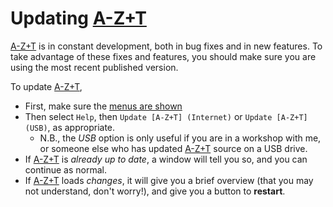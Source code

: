 # Updating [A-Z+T]

[A-Z+T] is in constant development, both in bug fixes and in new features. To take advantage of these fixes and features, you should make sure you are using the most recent published version.

To update [A-Z+T],
- First, make sure the [menus are shown](MENUS.md)
- Then select `Help`, then `Update [A-Z+T] (Internet)` or `Update [A-Z+T] (USB)`, as appropriate.
  - N.B., the _USB_ option is only useful if you are in a workshop with me, or someone else who has updated [A-Z+T] source on a USB drive.
- If [A-Z+T] is _already up to date_, a window will tell you so, and you can continue as normal.
- If [A-Z+T] loads _changes_, it will give you a brief overview (that you may not understand, don't worryǃ), and give you a button to **restart**.

[A-Z+T]:  https://github.com/kent-rasmussen/azt
[WeSay]:  https://software.sil.org/wesay/
[FLEx]: https://software.sil.org/fieldworks/
[LIFT]: https://code.google.com/archive/p/lift-standard/
[CAWL]: http://www.comparalex.org/resources/SIL%20Comparative%20African%20Word%20List.pdf
